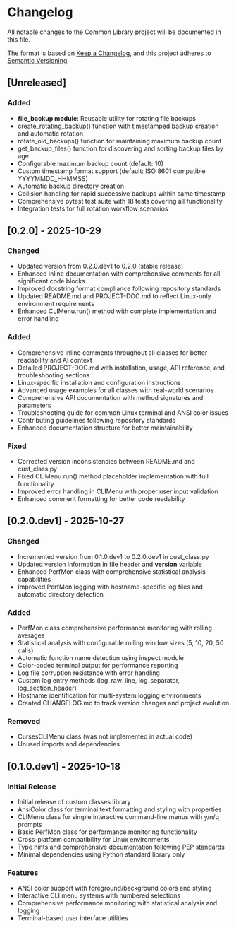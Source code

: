 # Changelog

All notable changes to the Common Library project will be documented in this file.

The format is based on [Keep a Changelog](https://keepachangelog.com/en/1.0.0/),
and this project adheres to [Semantic Versioning](https://semver.org/spec/v2.0.0.html).

## [Unreleased]

### Added

- **file_backup module**: Reusable utility for rotating file backups
- create_rotating_backup() function with timestamped backup creation and automatic rotation
- rotate_old_backups() function for maintaining maximum backup count
- get_backup_files() function for discovering and sorting backup files by age
- Configurable maximum backup count (default: 10)
- Custom timestamp format support (default: ISO 8601 compatible YYYYMMDD_HHMMSS)
- Automatic backup directory creation
- Collision handling for rapid successive backups within same timestamp
- Comprehensive pytest test suite with 18 tests covering all functionality
- Integration tests for full rotation workflow scenarios

## [0.2.0] - 2025-10-29

### Changed

- Updated version from 0.2.0.dev1 to 0.2.0 (stable release)
- Enhanced inline documentation with comprehensive comments for all significant code blocks
- Improved docstring format compliance following repository standards
- Updated README.md and PROJECT-DOC.md to reflect Linux-only environment requirements
- Enhanced CLIMenu.run() method with complete implementation and error handling

### Added

- Comprehensive inline comments throughout all classes for better readability and AI context
- Detailed PROJECT-DOC.md with installation, usage, API reference, and troubleshooting sections
- Linux-specific installation and configuration instructions
- Advanced usage examples for all classes with real-world scenarios
- Comprehensive API documentation with method signatures and parameters
- Troubleshooting guide for common Linux terminal and ANSI color issues
- Contributing guidelines following repository standards
- Enhanced documentation structure for better maintainability

### Fixed

- Corrected version inconsistencies between README.md and cust_class.py
- Fixed CLIMenu.run() method placeholder implementation with full functionality
- Improved error handling in CLIMenu with proper user input validation
- Enhanced comment formatting for better code readability

## [0.2.0.dev1] - 2025-10-27

### Changed

- Incremented version from 0.1.0.dev1 to 0.2.0.dev1 in cust_class.py
- Updated version information in file header and **version** variable
- Enhanced PerfMon class with comprehensive statistical analysis capabilities
- Improved PerfMon logging with hostname-specific log files and automatic directory detection

### Added

- PerfMon class comprehensive performance monitoring with rolling averages
- Statistical analysis with configurable rolling window sizes (5, 10, 20, 50 calls)
- Automatic function name detection using inspect module
- Color-coded terminal output for performance reporting
- Log file corruption resistance with error handling
- Custom log entry methods (log_raw_line, log_separator, log_section_header)
- Hostname identification for multi-system logging environments
- Created CHANGELOG.md to track version changes and project evolution

### Removed

- CursesCLIMenu class (was not implemented in actual code)
- Unused imports and dependencies

## [0.1.0.dev1] - 2025-10-18

### Initial Release

- Initial release of custom classes library
- AnsiColor class for terminal text formatting and styling with properties
- CLIMenu class for simple interactive command-line menus with y/n/q prompts
- Basic PerfMon class for performance monitoring functionality
- Cross-platform compatibility for Linux environments
- Type hints and comprehensive documentation following PEP standards
- Minimal dependencies using Python standard library only

### Features

- ANSI color support with foreground/background colors and styling
- Interactive CLI menu systems with numbered selections
- Comprehensive performance monitoring with statistical analysis and logging
- Terminal-based user interface utilities

